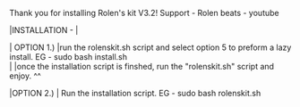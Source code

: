 
Thank you for installing Rolen's kit V3.2! Support - Rolen beats - youtube                                                                                                          

|INSTALLATION - |                                                                                                                                                                     

| OPTION 1.)  |run the rolenskit.sh script and select option 5 to preform a lazy install.       EG - sudo bash install.sh                                                             
|             |once the installation script is finshed, run the "rolenskit.sh" script and enjoy. ^^                                                                                   

|OPTION 2.)   | Run the installation script.                                                    EG - sudo bash rolenskit.sh                                                           
